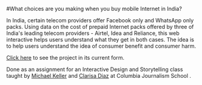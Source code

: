 #What choices are you making when you buy mobile Internet in India?

In India, certain telecom providers offer Facebook only and WhatsApp only packs. Using data on the cost of prepaid Internet packs offered by three of India's leading telecom providers - Airtel, Idea and Reliance, this web interactive helps users understand what they get in both cases. The idea is to help users understand the idea of consumer benefit and consumer harm.

[Click here](http://gurmanbh.github.io/netneutrality-india) to see the project in its current form.

Done as an assignment for an Interactive Design and Storytelling class taught by [Michael Keller](http://www.github.com/mhkeller) and [Clarisa Diaz](https://twitter.com/ClariiD) at Columbia Journalism School .
